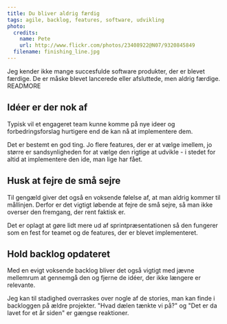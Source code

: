 ```yaml
---
title: Du bliver aldrig færdig
tags: agile, backlog, features, software, udvikling
photo:
  credits:
    name: Pete
    url: http://www.flickr.com/photos/23408922@N07/9320845849
  filename: finishing_line.jpg
---
```

Jeg kender ikke mange succesfulde software produkter, der er blevet færdige. De er måske blevet lancerede eller afsluttede, men aldrig færdige.
READMORE

## Idéer er der nok af

Typisk vil et engageret team kunne komme på nye ideer og forbedringsforslag hurtigere end de kan nå at implementere dem.

Det er bestemt en god ting. Jo flere features, der er at vælge imellem, jo større er sandsynligheden for at vælge den rigtige at udvikle - i stedet for altid at implementere den ide, man lige har fået.

## Husk at fejre de små sejre

Til gengæld giver det også en voksende følelse af, at man aldrig kommer til mållinjen. Derfor er det vigtigt løbende at fejre de små sejre, så man ikke overser den fremgang, der rent faktisk er.

Det er oplagt at gøre lidt mere ud af sprintpræsentationen så den fungerer som en fest for teamet og de features, der er blevet implementeret.

## Hold backlog opdateret

Med en evigt voksende backlog bliver det også vigtigt med jævne mellemrum at gennemgå den og fjerne de idéer, der ikke længere er relevante.

Jeg kan til stadighed overraskes over nogle af de stories, man kan finde i backloggen på ældre projekter. "Hvad dælen tænkte vi på?" og "Det er da lavet for et år siden" er gængse reaktioner.
